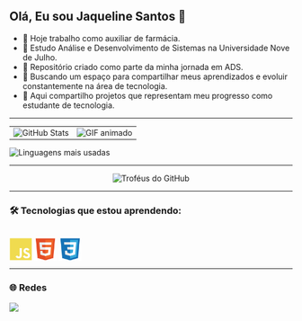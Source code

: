 ## Olá, Eu sou Jaqueline Santos 👋

- 🔭 Hoje trabalho como auxiliar de farmácia.  
- 🌱 Estudo Análise e Desenvolvimento de Sistemas na Universidade Nove de Julho.  
- 👯 Repositório criado como parte da minha jornada em ADS.  
- 🤔 Buscando um espaço para compartilhar meus aprendizados e evoluir constantemente na área de tecnologia.  
- 💬 Aqui compartilho projetos que representam meu progresso como estudante de tecnologia.  

---


<table>
  <tr>
    <td>
      <img height="250" src="https://github-readme-stats.vercel.app/api?username=JaqueSantos23&show_icons=true&theme=radical&include_all_commits=true&count_private=true" alt="GitHub Stats"/>
    </td>
    <td>
     <img height="250" src="https://github.com/user-attachments/assets/1029bb40-22ed-437b-8e3f-66a6454a7982" alt="GIF animado"/>
    </td>
  </tr>
</table>


<div align="left">
  <img height="150" src="https://github-readme-stats.vercel.app/api/top-langs/?username=JaqueSantos23&layout=compact&theme=radical" alt="Linguagens mais usadas"/>
</div>

---

<div align="center">
  <img src="https://github-profile-trophy.vercel.app/?username=JaqueSantos23&theme=radical&row=1&column=6" alt="Troféus do GitHub"/>
</div>

---

### 🛠️ Tecnologias que estou aprendendo:

<div style="display: inline_block"><br>
  <img align="center" alt="Jaque-Js" height="40" width="40" src="https://raw.githubusercontent.com/devicons/devicon/master/icons/javascript/javascript-plain.svg">
  <img align="center" alt="Jaque-HTML" height="40" width="40" src="https://raw.githubusercontent.com/devicons/devicon/master/icons/html5/html5-original.svg">
  <img align="center" alt="Jaque-CSS" height="40" width="40" src="https://raw.githubusercontent.com/devicons/devicon/master/icons/css3/css3-original.svg">
</div>  

---

### 🌐 Redes

<div align="left">
  <a href="https://www.linkedin.com/in/jaqueline-santos-a45b361bb" target="_blank">
    <img src="https://img.shields.io/badge/-LinkedIn-%230077B5?style=for-the-badge&logo=linkedin&logoColor=white" target="_blank">
  </a>
</div>
